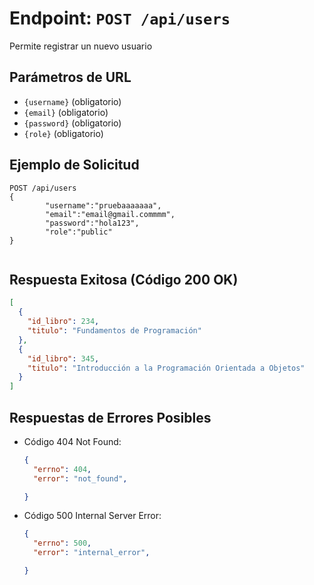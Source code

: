 # Endpoint: `POST /api/users`

Permite registrar un nuevo usuario

## Parámetros de URL
- `{username}` (obligatorio)
- `{email}` (obligatorio)
- `{password}` (obligatorio)
- `{role}` (obligatorio)


## Ejemplo de Solicitud
```http
POST /api/users
{
        "username":"pruebaaaaaaa",
        "email":"email@gmail.commmm",
        "password":"hola123",
        "role":"public"
}
   
```

## Respuesta Exitosa (Código 200 OK)
```json
[
  {
    "id_libro": 234,
    "titulo": "Fundamentos de Programación"
  },
  {
    "id_libro": 345,
    "titulo": "Introducción a la Programación Orientada a Objetos"
  }
]
```

## Respuestas de Errores Posibles
- Código 404 Not Found:

  ```json
  {
    "errno": 404,
    "error": "not_found",

  }
  ```

- Código 500 Internal Server Error:
  ```json
  {
    "errno": 500,
    "error": "internal_error",

  }
  ``` 

